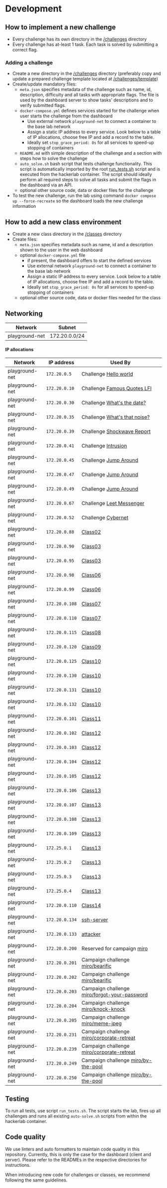 # Development

## How to implement a new challenge

* Every challenge has its own directory in the [/challenges](./../challenges/) directory
* Every challenge has at-least 1 task. Each task is solved by submitting a correct flag.

### Adding a challenge

* Create a new directory in the [/challenges](./../challenges/) directory (preferably copy and update a prepared
  challenge template located at [/challenges/template](./../challenges/template/))
* Create/update mandatory files:
    * `meta.json` specifies metadata of the challenge such as name, id, description, difficulty and all tasks with
      appropriate flags. The file is used by the dashboard server to show tasks' descriptions and to verify submitted
      flags.
    * `docker-compose.yml` defines services started for the challenge when user starts the challenge from the dashboard
        * Use external network `playground-net` to connect a container to the base lab network
        * Assign a static IP address to every service. Look below to a table of IP allocations, choose free IP and add a
          record to the table.
        * Ideally set `stop_grace_period: 0s` for all services to speed-up stopping of containers
    * `README.md` with simple description of the challenge and a section with steps how to solve the challenge
    * `auto_solve.sh` bash script that tests challenge functionality. This script is automatically imported by the
      root [run_tests.sh](./../run_tests.sh) script and is executed from the hackerlab container. The script should
      ideally perform all required steps to solve all tasks and submit the flags in the dashboard via an API.
    * optional other source code, data or docker files for the challenge
* To test the new challenge, run the lab using command `docker compose up --force-recreate` so the dashboard loads the
  new challenge information

## How to add a new class environment

* Create a new class directory in the [/classes](./../classes/) directory
* Create files:
    * `meta.json` specifies metadata such as name, id and a description shown to the user in the web dashboard
    * optional `docker-compose.yml` file
        * if present, the dashboard offers to start the defined services
        * Use external network `playground-net` to connect a container to the base lab network
        * Assign a static IP address to every service. Look below to a table of IP allocations, choose free IP and add a
          record to the table.
        * Ideally set `stop_grace_period: 0s` for all services to speed-up stopping of containers
    * optional other source code, data or docker files needed for the class

## Networking

| Network        | Subnet        |
|----------------|---------------|
| playground-net | 172.20.0.0/24 |  

#### IP allocations

| Network        | IP address     | Used By                                                                                  | 
|----------------|----------------|------------------------------------------------------------------------------------------|
| playground-net | `172.20.0.5`   | Challenge [Hello world](./../challenges/hello-world/)                                    |
| playground-net | `172.20.0.10`  | Challenge [Famous Quotes LFI](./../challenges/famous-quotes-lfi/)                        |
| playground-net | `172.20.0.30`  | Challenge [What's the date?](./../challenges/what-is-the-date/)                          |
| playground-net | `172.20.0.35`  | Challenge [What's that noise?](./../challenges/what-is-that-noise/)                      |
| playground-net | `172.20.0.39`  | Challenge [Shockwave Report](./../challenges/shockwave-report)                           |
| playground-net | `172.20.0.41`  | Challenge [Intrusion](./../challenges/intrusion)                                         |
| playground-net | `172.20.0.45`  | Challenge [Jump Around](./../challenges/jump-around)                                     |
| playground-net | `172.20.0.47`  | Challenge [Jump Around](./../challenges/jump-around)                                     |
| playground-net | `172.20.0.49`  | Challenge [Jump Around](./../challenges/jump-around)                                     |
| playground-net | `172.20.0.67`  | Challenge [Leet Messenger](./../challenges/leet-messenger)                               |
| playground-net | `172.20.0.52`  | Challenge [Cybernet](./../challenges/cybernet)                                           |
| playground-net | `172.20.0.88`  | [Class02](./../classes/class02)                                                          |                                                
| playground-net | `172.20.0.90`  | [Class03](./../classes/class03)                                                          |                                                
| playground-net | `172.20.0.95`  | [Class03](./../classes/class03)                                                          |  
| playground-net | `172.20.0.98`  | [Class06](./../classes/class06)                                                          |  
| playground-net | `172.20.0.99`  | [Class06](./../classes/class06)                                                          |  
| playground-net | `172.20.0.108` | [Class07](./../classes/class07)                                                          |
| playground-net | `172.20.0.110` | [Class07](./../classes/class07)                                                          |
| playground-net | `172.20.0.115` | [Class08](./../classes/class08)                                                          |
| playground-net | `172.20.0.120` | [Class09](./../classes/class09)                                                          |
| playground-net | `172.20.0.125` | [Class10](./../classes/class10)                                                          |
| playground-net | `172.20.0.130` | [Class10](./../classes/class10)                                                          |
| playground-net | `172.20.0.131` | [Class10](./../classes/class10)                                                          |
| playground-net | `172.20.0.132` | [Class10](./../classes/class10)                                                          |
| playground-net | `172.20.0.101` | [Class11](./../classes/class11)                                                          |  
| playground-net | `172.20.0.102` | [Class12](./../classes/class12)                                                          |  
| playground-net | `172.20.0.103` | [Class12](./../classes/class12)                                                          |  
| playground-net | `172.20.0.104` | [Class12](./../classes/class12)                                                          |  
| playground-net | `172.20.0.105` | [Class12](./../classes/class12)                                                          |  
| playground-net | `172.20.0.106` | [Class13](./../classes/class13)                                                          |  
| playground-net | `172.20.0.107` | [Class13](./../classes/class13)                                                          |
| playground-net | `172.20.0.108` | [Class13](./../classes/class13)                                                          |
| playground-net | `172.20.0.109` | [Class13](./../classes/class13)                                                          |
| playground-net | `172.25.0.1`   | [Class13](./../classes/class13)                                                          |
| playground-net | `172.25.0.2`   | [Class13](./../classes/class13)                                                          |
| playground-net | `172.25.0.3`   | [Class13](./../classes/class13)                                                          |
| playground-net | `172.25.0.4`   | [Class13](./../classes/class13)                                                          |
| playground-net | `172.20.0.110` | [Class14](./../classes/class14)                                                          |
| playground-net | `172.20.0.134` | [ssh-server](./../classes/class14/ssh-server)                                            |
| playground-net | `172.20.0.133` | [attacker](./../classes/class14/attacker)                                                |
| playground-net | `172.20.0.200` | Reserved for campaign [miro](./../campaigns/miro)                                        |
| playground-net | `172.20.0.201` | Campaign challenge [miro/bearific](./../campaigns/miro/bearific)                         |
| playground-net | `172.20.0.202` | Campaign challenge [miro/bearific](./../campaigns/miro/bearific)                         |
| playground-net | `172.20.0.203` | Campaign challenge [miro/forgot-your-password](./../campaigns/miro/forgot-your-password) |
| playground-net | `172.20.0.204` | Campaign challenge [miro/knock-knock](./../campaigns/miro/knock-knock)                   |
| playground-net | `172.20.0.205` | Campaign challenge [miro/meme-jpeg](./../campaigns/miro/meme-jpeg)                       |
| playground-net | `172.20.0.231` | Campaign challenge [miro/corporate-retreat](./../campaigns/miro/corporate-retreat)       |
| playground-net | `172.20.0.239` | Campaign challenge [miro/corporate-retreat](./../campaigns/miro/corporate-retreat)       |
| playground-net | `172.20.0.249` | Campaign challenge [miro/by-the-pool](./../campaigns/miro/by-the-pool)                   |
| playground-net | `172.20.0.250` | Campaign challenge [miro/by-the-pool](./../campaigns/miro/by-the-pool)                   |


## Testing

To run all tests, use script `run_tests.sh`. The script starts the lab, fires up all challenges and runs all existing
`auto-solve.sh` scripts from within the hackerlab container.

## Code quality

We use linters and auto formatters to maintain code quality in this repository.
Currently, this is only the case for the dashboard (client and server).
Please refer to the READMEs in the respective directories for instructions.

When introducing new code for challenges or classes, we recommend following the same guidelines.
